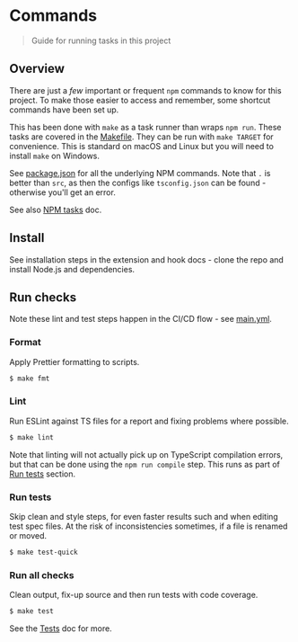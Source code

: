 # Commands
> Guide for running tasks in this project


## Overview

There are just a _few_ important or frequent `npm` commands to know for this project. To make those easier to access and remember, some shortcut commands have been set up.

This has been done with `make` as a task runner than wraps `npm run`. These tasks are covered in the [Makefile](/Makefile). They can be run with `make TARGET` for convenience. This is standard on macOS and Linux but you will need to install `make` on Windows.

See [package.json](/package.json) for all the underlying NPM commands. Note that `.` is better than `src`, as then the configs like `tsconfig.json` can be found - otherwise you'll get an error.

See also [NPM tasks](npm-tasks.md) doc.


## Install

See installation steps in the extension and hook docs - clone the repo and install Node.js and dependencies.


## Run checks

Note these lint and test steps happen in the CI/CD flow - see [main.yml](/.github/workflows/main.yml).

### Format

Apply Prettier formatting to scripts.

```sh
$ make fmt
```

### Lint

Run ESLint against TS files for a report and fixing problems where possible.

```sh
$ make lint
```

Note that linting will not actually pick up on TypeScript compilation errors, but that can be done using the `npm run compile` step. This runs as part of [Run tests](#run-tests) section.

### Run tests

Skip clean and style steps, for even faster results such and when editing test spec files. At the risk of inconsistencies sometimes, if a file is renamed or moved.

```sh
$ make test-quick
```

### Run all checks

Clean output, fix-up source and then run tests with code coverage.

```sh
$ make test
```

See the [Tests](tests.md) doc for more.
